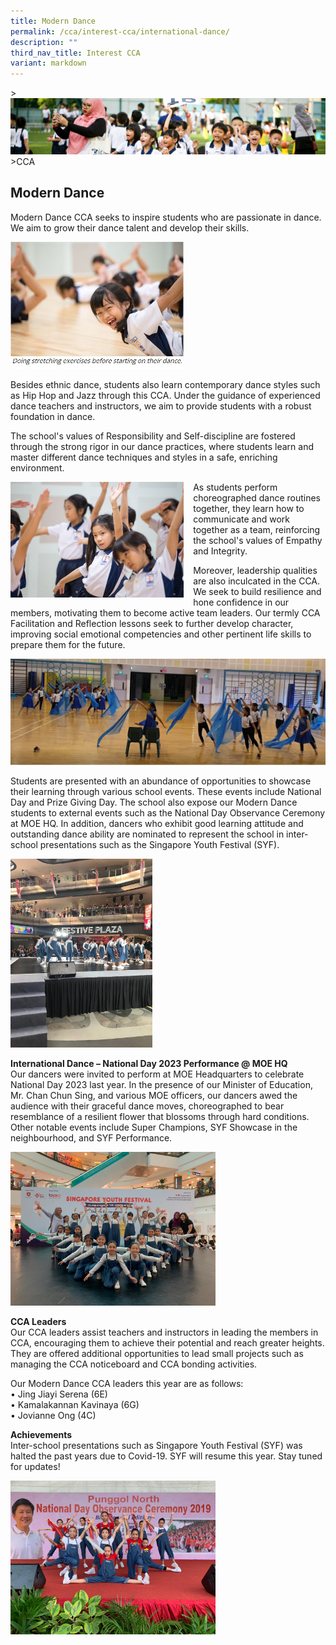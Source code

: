 ```yaml
---
title: Modern Dance
permalink: /cca/interest-cca/international-dance/
description: ""
third_nav_title: Interest CCA
variant: markdown
---
```

&gt;![](/images/CCA/CCA_02.jpg)
&gt;CCA

## Modern Dance

Modern Dance CCA seeks to inspire students who are passionate in dance. We aim to grow their dance talent and develop their skills.

<img src="/images/CCA/Int%20Dance%201.jpg" style="width:55%">

Besides ethnic dance, students also learn contemporary dance styles such as Hip Hop and Jazz through this CCA. Under the guidance of experienced dance teachers and instructors, we aim to provide students with a robust foundation in dance.

The school's values of Responsibility and Self-discipline are fostered through the strong rigor in our dance practices, where students learn and master different dance techniques and styles in a safe, enriching environment.

<img src="/images/CCA/Int%20Dance%202.jpg" style="width:55%;margin-right:15px;" align="left">

As students perform choreographed dance routines together, they learn how to communicate and work together as a team, reinforcing the school's values of Empathy and Integrity.

 Moreover, leadership qualities are also inculcated in the CCA. We seek to build resilience and hone confidence in our members, motivating them to become active team leaders. Our termly CCA Facilitation and Reflection lessons seek to further develop character, improving social emotional competencies and other pertinent life skills to prepare them for the future. 

<img src="/images/CCA/Int%20Dance%203.jpg" style="width:100%">

Students are presented with an abundance of opportunities to showcase their learning through various school events. These events include National Day and Prize Giving Day. The school also expose our Modern Dance students to external events such as the National Day Observance Ceremony at MOE HQ. In addition, dancers who exhibit good learning attitude and outstanding dance ability are nominated to represent the school in inter-school presentations such as the Singapore Youth Festival (SYF).

<img src="/images/CCA/Int%20Dance%204.jpg" style="width:45%">

**International Dance – National Day 2023 Performance @ MOE HQ** <br>
Our dancers were invited to perform at MOE Headquarters to celebrate National Day 2023 last year. In the presence of our Minister of Education, Mr. Chan Chun Sing, and various MOE officers, our dancers awed the audience with their graceful dance moves, choreographed to bear resemblance of a resilient flower that blossoms through hard conditions. Other notable events include Super Champions, SYF Showcase in the neighbourhood, and SYF Performance.
		 
<img src="/images/CCA/Int%20Dance%206.jpeg" style="width:65%">

**CCA Leaders** <br>
Our CCA leaders assist teachers and instructors in leading the members in CCA, encouraging them to achieve their potential and reach greater heights. They are offered additional opportunities to lead small projects such as managing the CCA noticeboard and CCA bonding activities.

Our Modern Dance CCA leaders this year are as follows: <br>
•	Jing Jiayi Serena (6E) <br>
•	Kamalakannan Kavinaya (6G) <br>
•	Jovianne Ong (4C)

**Achievements** <br>
Inter-school presentations such as Singapore Youth Festival (SYF) was halted the past years due to Covid-19. SYF will resume this year. Stay tuned for updates!

<img src="/images/CCA/Int%20Dance%205.jpg" style="width:65%">		 



